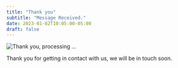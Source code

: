 ```yaml
---
title: "Thank you"
subtitle: "Message Received."
date: 2023-01-02T10:05:00-05:00
draft: false
---
```


![Thank you, processing ...](./thankyou.svg)

Thank you for getting in contact with us, we will be in touch soon.
